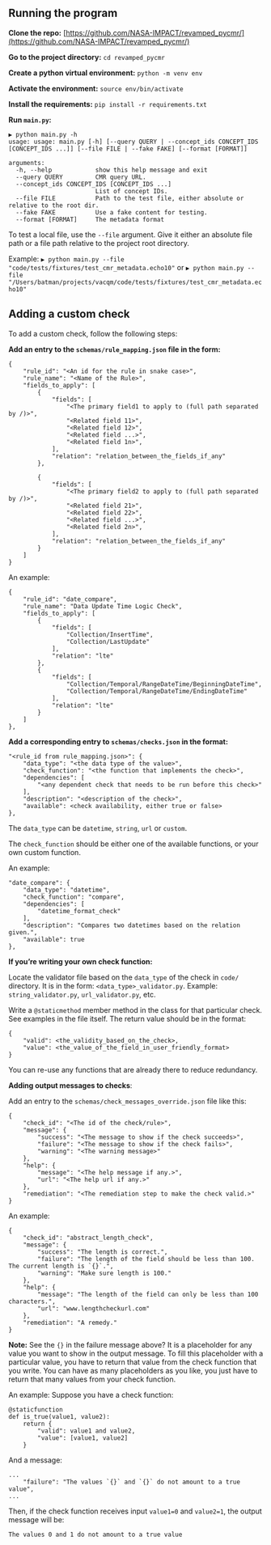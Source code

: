 ## Running the program
**Clone the repo:** [https://github.com/NASA-IMPACT/revamped_pycmr/](https://github.com/NASA-IMPACT/revamped_pycmr/)

**Go to the project directory:** `cd revamped_pycmr`

**Create a python virtual environment:** `python -m venv env`

**Activate the environment:** `source env/bin/activate`

**Install the requirements:** `pip install -r requirements.txt`

**Run `main.py`:**

```
▶ python main.py -h  
usage: usage: main.py [-h] [--query QUERY | --concept_ids CONCEPT_IDS [CONCEPT_IDS ...]] [--file FILE | --fake FAKE] [--format [FORMAT]]

arguments:
  -h, --help            show this help message and exit
  --query QUERY         CMR query URL.
  --concept_ids CONCEPT_IDS [CONCEPT_IDS ...]
                        List of concept IDs.
  --file FILE           Path to the test file, either absolute or relative to the root dir.
  --fake FAKE           Use a fake content for testing.
  --format [FORMAT]     The metadata format

```
To test a local file, use the `--file` argument. Give it either an absolute file path or a file path relative to the project root directory.

Example:
`▶ python main.py --file "code/tests/fixtures/test_cmr_metadata.echo10"`
or
`▶ python main.py --file "/Users/batman/projects/vacqm/code/tests/fixtures/test_cmr_metadata.echo10"`

## Adding a custom check

To add a custom check, follow the following steps:

  

**Add an entry to the `schemas/rule_mapping.json` file in the form:**
```
{  
	"rule_id": "<An id for the rule in snake case>",  
	"rule_name": "<Name of the Rule>",  
	"fields_to_apply": [  
		{  
			"fields": [  
				"<The primary field1 to apply to (full path separated by /)>",
				"<Related field 11>",
				"<Related field 12>",
				"<Related field ...>",
				"<Related field 1n>",  
			],
			"relation": "relation_between_the_fields_if_any"  
		},

		{  
			"fields": [  
				"<The primary field2 to apply to (full path separated by /)>",
				"<Related field 21>",
				"<Related field 22>",
				"<Related field ...>",
				"<Related field 2n>",  
			],
			"relation": "relation_between_the_fields_if_any"  
		}  
	]  	
}
```

An example:

```
{  
	"rule_id": "date_compare",  
	"rule_name": "Data Update Time Logic Check",  
	"fields_to_apply": [  
		{  
			"fields": [  
				"Collection/InsertTime",  
				"Collection/LastUpdate"  
			],  
			"relation": "lte"  
		},  
		{  
			"fields": [  
				"Collection/Temporal/RangeDateTime/BeginningDateTime",  
				"Collection/Temporal/RangeDateTime/EndingDateTime"  
			],  
			"relation": "lte"  
		}  
	]  
},
```
**Add a corresponding entry to `schemas/checks.json` in the format:**

```
"<rule_id from rule_mapping.json>": {  
	"data_type": "<the data type of the value>",  
	"check_function": "<the function that implements the check>",  
	"dependencies": [  
		"<any dependent check that needs to be run before this check>"  
	],  
	"description": "<description of the check>",  
	"available": <check availability, either true or false>  
},

```

The `data_type` can be `datetime`, `string`, `url` or `custom`.

The `check_function` should be either one of the available functions, or your own custom function.

An example:

```
"date_compare": {  
	"data_type": "datetime",  
	"check_function": "compare",  
	"dependencies": [  
		"datetime_format_check"  
	],  
	"description": "Compares two datetimes based on the relation given.",  
	"available": true  
},
```

**If you’re writing your own check function:**

Locate the validator file based on the `data_type` of the check in `code/` directory. It is in the form: `<data_type>_validator.py`. Example: `string_validator.py`, `url_validator.py`, etc.

Write a `@staticmethod` member method in the class for that particular check. See examples in the file itself. The return value should be in the format:  
```
{  
	"valid": <the_validity_based_on_the_check>,  
	"value": <the_value_of_the_field_in_user_friendly_format>  
}
```
You can re-use any functions that are already there to reduce redundancy.

**Adding output messages to checks**:

Add an entry to the `schemas/check_messages_override.json` file like this:

```
{  
	"check_id": "<The id of the check/rule>",  
	"message": {  
		"success": "<The message to show if the check succeeds>",  
		"failure": "<The message to show if the check fails>",  
		"warning": "<The warning message>"  
	},  
	"help": {  
		"message": "<The help message if any.>",  
		"url": "<The help url if any.>"  
	},  
	"remediation": "<The remediation step to make the check valid.>"  
}
```
An example:
```
{  
	"check_id": "abstract_length_check",  
	"message": {  
		"success": "The length is correct.",  
		"failure": "The length of the field should be less than 100. The current length is `{}`.",  
		"warning": "Make sure length is 100."  
	},  
	"help": {  
		"message": "The length of the field can only be less than 100 characters.",  
		"url": "www.lengthcheckurl.com"  
	},  
	"remediation": "A remedy."  
}
```
**Note:** See the `{}` in the failure message above? It is a placeholder for any value you want to show in the output message. To fill this placeholder with a particular value, you have to return that value from the check function that you write. You can have as many placeholders as you like, you just have to return that many values from your check function.

An example:
Suppose you have a check function:
```
@staticfunction
def is_true(value1, value2):
	return {
		"valid": value1 and value2,
		"value": [value1, value2]
	}
```
And a message:
```
...
	"failure": "The values `{}` and `{}` do not amount to a true value",
...
```
Then, if the check function receives input `value1=0` and `value2=1`, the output message will be:
```
The values 0 and 1 do not amount to a true value
```